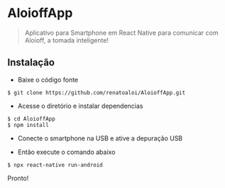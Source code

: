 # AloioffApp

> Aplicativo para Smartphone em React Native para comunicar com Aloioff, a tomada inteligente!

## Instalação

- Baixe o código fonte

```
$ git clone https://github.com/renatoaloi/AloioffApp.git
```

- Acesse o diretório e instalar dependencias

```
$ cd AloioffApp
$ npm install
```

- Conecte o smartphone na USB e ative a depuração USB

- Então execute o comando abaixo

```
$ npx react-native run-android
```

Pronto!
